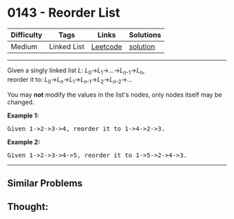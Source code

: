 # 0143 - Reorder List

Difficulty  | Tags | Links | Solutions
----------- | ---- | ----- | -----
Medium | Linked List | [Leetcode](https://leetcode.com/problems/reorder-list) | [solution](https://leetcode.com/problems/reorder-list/solution/)


-----------

<p>Given a singly linked list <em>L</em>: <em>L</em><sub>0</sub>&rarr;<em>L</em><sub>1</sub>&rarr;&hellip;&rarr;<em>L</em><sub><em>n</em>-1</sub>&rarr;<em>L</em><sub>n</sub>,<br />
reorder it to: <em>L</em><sub>0</sub>&rarr;<em>L</em><sub><em>n</em></sub>&rarr;<em>L</em><sub>1</sub>&rarr;<em>L</em><sub><em>n</em>-1</sub>&rarr;<em>L</em><sub>2</sub>&rarr;<em>L</em><sub><em>n</em>-2</sub>&rarr;&hellip;</p>

<p>You may <strong>not</strong> modify the values in the list&#39;s nodes, only nodes itself may be changed.</p>

<p><strong>Example 1:</strong></p>

<pre>
Given 1-&gt;2-&gt;3-&gt;4, reorder it to 1-&gt;4-&gt;2-&gt;3.</pre>

<p><strong>Example 2:</strong></p>

<pre>
Given 1-&gt;2-&gt;3-&gt;4-&gt;5, reorder it to 1-&gt;5-&gt;2-&gt;4-&gt;3.
</pre>


-----------


## Similar Problems




## Thought:
